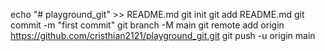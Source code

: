 echo "# playground_git" >> README.md
git init
git add README.md
git commit -m "first commit"
git branch -M main
git remote add origin https://github.com/cristhian2121/playground_git.git
git push -u origin main
